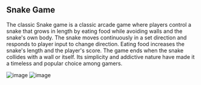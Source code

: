 <h2>Snake Game</h2>


The classic Snake game is a classic arcade game where players control a snake that grows in length by eating food while avoiding walls and the snake's own body. The snake moves continuously in a set direction and responds to player input to change direction. Eating food increases the snake's length and the player's score. The game ends when the snake collides with a wall or itself. Its simplicity and addictive nature have made it a timeless and popular choice among gamers.


<img src="https://i.imgur.com/7qvK4qJ.png" alt="image"/>

<img src="https://i.imgur.com/KswatCp.png" alt="image"/>
